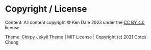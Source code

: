 # Copyright / License

Content: All content copyright &copy; Ken Dale 2023 under the [CC BY 4.0](https://creativecommons.org/licenses/by/4.0/) license.

Theme: [Chirpy Jekyll Theme](https://github.com/cotes2020/jekyll-theme-chirpy) | MIT License | Copyright (c) 2021 Cotes Chung
